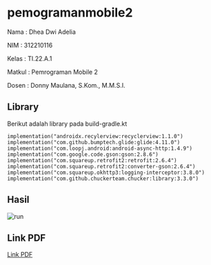 # pemogramanmobile2

Nama    : Dhea Dwi Adelia

NIM     : 312210116

Kelas   : TI.22.A.1

Matkul  : Pemrograman Mobile 2

Dosen   : Donny Maulana, S.Kom., M.M.S.I.

## Library

Berikut adalah library pada build-gradle.kt

```
implementation("androidx.recylerview:recyclerview:1.1.0")
implementation("com.github.bumptech.glide:glide:4.11.0")
implementation("com.loopj.android:android-async-http:1.4.9")
implementation("com.google.code.gson:gson:2.8.6")
implementation("com.squareup.retrofit2:retrofit:2.6.4")
implementation("com.squareup.retrofit2:converter-gson:2.6.4")
implementation("com.squareup.okhttp3:logging-interceptor:3.8.0")
implementation("com.github.chuckerteam.chucker:library:3.3.0")
```


## Hasil

![run](https://github.com/dheadwiadelia/pemogramanmobile2/assets/115794875/dadb399c-a8c5-4fd8-849b-f54a6fb24bb0)


## Link PDF

[Link PDF](file:///C:/Users/LAB%203.5%20RPL/Downloads/312210116_DHEA%20DWI%20ADELIA.pdf)
